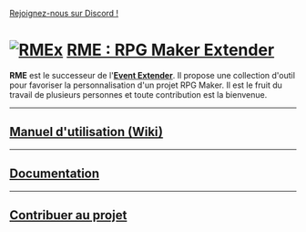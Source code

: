 [Rejoignez-nous sur Discord !](https://discord.gg/yRUZcdQ)

# [![RMEx](http://rmex.github.io/images/rmex-shortcut.png)](http://rmex.github.io) [RME : RPG Maker Extender](https://github.com/RMEx/RME/wiki)

**RME** est le successeur de l'**[Event Extender](http://funkywork.github.io/EE)**.
Il propose une collection d'outil pour favoriser la personnalisation d'un projet RPG Maker.
Il est le fruit du travail de plusieurs personnes et toute contribution est la bienvenue.


***
## [Manuel d'utilisation (Wiki)](https://github.com/RMEx/RME/wiki)
***
## [Documentation](http://rmex.github.io/RMEDoc/)
***
## [Contribuer au projet](https://github.com/RMEx/RME/wiki/Contribuer-au-projet)
